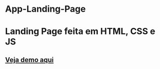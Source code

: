 # App-Landing-Page

<h1> Landing Page feita em HTML, CSS e JS</h1>
<a href="https://applandingpage.vercel.app/"><h2>Veja demo aqui</h2></a>

